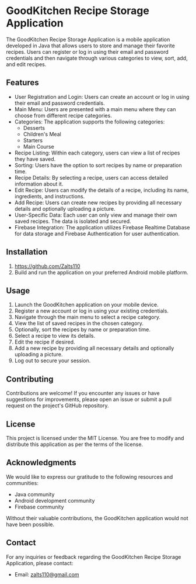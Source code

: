 # GoodKitchen Recipe Storage Application

The GoodKitchen Recipe Storage Application is a mobile application developed in Java that allows users to store and manage their favorite recipes. Users can register or log in using their email and password credentials and then navigate through various categories to view, sort, add, and edit recipes.

## Features

- User Registration and Login: Users can create an account or log in using their email and password credentials.
- Main Menu: Users are presented with a main menu where they can choose from different recipe categories.
- Categories: The application supports the following categories:
  - Desserts
  - Children's Meal
  - Starters
  - Main Course
- Recipe Listing: Within each category, users can view a list of recipes they have saved.
- Sorting: Users have the option to sort recipes by name or preparation time.
- Recipe Details: By selecting a recipe, users can access detailed information about it.
- Edit Recipe: Users can modify the details of a recipe, including its name, ingredients, and instructions.
- Add Recipe: Users can create new recipes by providing all necessary details and optionally uploading a picture.
- User-Specific Data: Each user can only view and manage their own saved recipes. The data is isolated and secured.
- Firebase Integration: The application utilizes Firebase Realtime Database for data storage and Firebase Authentication for user authentication.

## Installation

1. https://github.com/Zalts110
2. Build and run the application on your preferred Android mobile platform.


## Usage

1. Launch the GoodKitchen application on your mobile device.
2. Register a new account or log in using your existing credentials.
3. Navigate through the main menu to select a recipe category.
4. View the list of saved recipes in the chosen category.
5. Optionally, sort the recipes by name or preparation time.
6. Select a recipe to view its details.
7. Edit the recipe if desired.
8. Add a new recipe by providing all necessary details and optionally uploading a picture.
9. Log out to secure your session.

## Contributing

Contributions are welcome! If you encounter any issues or have suggestions for improvements, please open an issue or submit a pull request on the project's GitHub repository.

## License

This project is licensed under the MIT License. You are free to modify and distribute this application as per the terms of the license.

## Acknowledgments

We would like to express our gratitude to the following resources and communities:

- Java community
- Android development community
- Firebase community

Without their valuable contributions, the GoodKitchen application would not have been possible.

## Contact

For any inquiries or feedback regarding the GoodKitchen Recipe Storage Application, please contact:

- Email: zalts110@gmail.com
